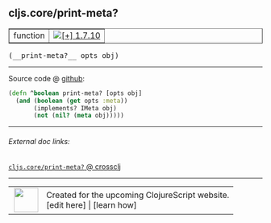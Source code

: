 ## cljs.core/print-meta?



 <table border="1">
<tr>
<td>function</td>
<td><a href="https://github.com/cljsinfo/cljs-api-docs/tree/1.7.10"><img valign="middle" alt="[+] 1.7.10" title="Added in 1.7.10" src="https://img.shields.io/badge/+-1.7.10-lightgrey.svg"></a> </td>
</tr>
</table>


 <samp>
(__print-meta?__ opts obj)<br>
</samp>

---







Source code @ [github](https://github.com/clojure/clojurescript/blob/r1.7.28/src/main/cljs/cljs/core.cljs#L8767-L8770):

```clj
(defn ^boolean print-meta? [opts obj]
  (and (boolean (get opts :meta))
       (implements? IMeta obj)
       (not (nil? (meta obj)))))
```

<!--
Repo - tag - source tree - lines:

 <pre>
clojurescript @ r1.7.28
└── src
    └── main
        └── cljs
            └── cljs
                └── <ins>[core.cljs:8767-8770](https://github.com/clojure/clojurescript/blob/r1.7.28/src/main/cljs/cljs/core.cljs#L8767-L8770)</ins>
</pre>

-->

---



###### External doc links:

[`cljs.core/print-meta?` @ crossclj](http://crossclj.info/fun/cljs.core.cljs/print-meta%3F.html)<br>

---

 <table>
<tr><td>
<img valign="middle" align="right" width="48px" src="http://i.imgur.com/Hi20huC.png">
</td><td>
Created for the upcoming ClojureScript website.<br>
[edit here] | [learn how]
</td></tr></table>

[edit here]:https://github.com/cljsinfo/cljs-api-docs/blob/master/cljsdoc/cljs.core/print-metaQMARK.cljsdoc
[learn how]:https://github.com/cljsinfo/cljs-api-docs/wiki/cljsdoc-files

<!--

This information was too distracting to show to readers, but I'll leave it
commented here since it is helpful to:

- pretty-print the data used to generate this document
- and show how to retrieve that data



The API data for this symbol:

```clj
{:return-type boolean,
 :ns "cljs.core",
 :name "print-meta?",
 :signature ["[opts obj]"],
 :history [["+" "1.7.10"]],
 :type "function",
 :full-name-encode "cljs.core/print-metaQMARK",
 :source {:code "(defn ^boolean print-meta? [opts obj]\n  (and (boolean (get opts :meta))\n       (implements? IMeta obj)\n       (not (nil? (meta obj)))))",
          :title "Source code",
          :repo "clojurescript",
          :tag "r1.7.28",
          :filename "src/main/cljs/cljs/core.cljs",
          :lines [8767 8770]},
 :full-name "cljs.core/print-meta?"}

```

Retrieve the API data for this symbol:

```clj
;; from Clojure REPL
(require '[clojure.edn :as edn])
(-> (slurp "https://raw.githubusercontent.com/cljsinfo/cljs-api-docs/catalog/cljs-api.edn")
    (edn/read-string)
    (get-in [:symbols "cljs.core/print-meta?"]))
```

-->
